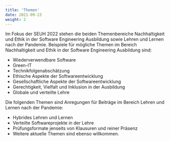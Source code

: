 ```yaml
---
title: 'Themen'
date: 2021-09-23
weight: 2
---
```


Im Fokus der SEUH 2022 stehen die beiden Themenbereiche Nachhaltigkeit und Ethik in der Software Engineering Ausbildung sowie Lehren und Lernen nach der Pandemie. Beispiele für mögliche Themen im Bereich Nachhaltigkeit und Ethik in der Software Engineering Ausbildung sind:

- Wiederverwendbare Software
- Green-IT
- Technikfolgenabschätzung
- Ethische Aspekte der Softwareentwicklung
- Gesellschaftliche Aspekte der Softwareentwicklung
- Gerechtigkeit, Vielfalt und Inklusion in der Ausbildung
- Globale und verteilte Lehre

Die folgenden Themen sind Anregungen für Beiträge im Bereich Lehren und Lernen nach der Pandemie:

- Hybrides Lehren und Lernen
- Verteilte Softwareprojekte in der Lehre
- Prüfungsformate jenseits von Klausuren und reiner Präsenz
- Weitere aktuelle Themen sind ebenso willkommen.
